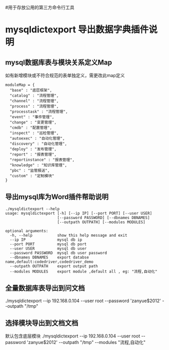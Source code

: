 #用于存放公用的第三方命令行工具


# mysqldictexport 导出数据字典插件说明 

## mysql数据库表与模块关系定义Map
如有新增模块或不符合规范的表单独定义，需更改此map定义
```
moduleMap = {
  "base" : "底层框架",
  "catalog" : "流程管理",
  "channel" : "流程管理",
  "process" : "流程管理",
  "processtask" : "流程管理",
  "event" : "事件管理",
  "change" : "变更管理",
  "cmdb" : "配置管理",
  "inspect" : "巡检管理",
  "autoexec" : "自动化管理",
  "discovery" : "自动化管理",
  "deploy" : "发布管理",
  "report" : "报表管理",
  "reportinstance" : "报表管理", 
  "knowledge" : "知识库管理",
  "pbc" : "监管报送",
  "custom" : "定制模块"
}
```
## 导出mysql库为Word插件帮助说明
```
./mysqldictexport --help
usage: mysqldictexport [-h] [--ip IP] [--port PORT] [--user USER]
                       [--password PASSWORD] [--dbnames DBNAMES]
                       [--outpath OUTPATH] [--modules MODULES]

optional arguments:
  -h, --help           show this help message and exit
  --ip IP              mysql db ip
  --port PORT          mysql db port
  --user USER          mysql db user
  --password PASSWORD  mysql db user password
  --dbnames DBNAMES    export databse name,default:codedriver,codedriver_demo
  --outpath OUTPATH    export output path
  --modules MODULES    export module ,default all , eg: "流程,自动化"
```
## 全量数据库表导出到问文档
./mysqldictexport --ip 192.168.0.104 --user root --password 'zanyue$2012' --outpath "/tmp"

## 选择模块导出到文档文档
默认包含底层模块
./mysqldictexport --ip 192.168.0.104 --user root --password 'zanyue$2012' --outpath "/tmp" --modules "流程,自动化"

